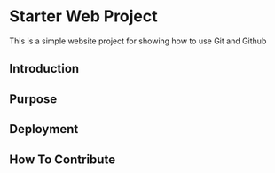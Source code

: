 # Starter Web Project 

This is a simple website project for showing how to use Git and Github
	
## Introduction 

## Purpose 

## Deployment

## How To Contribute 
